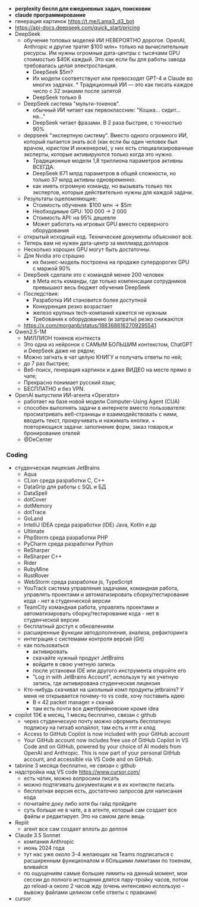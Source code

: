 * **perplexity беспл для ежедневных задач, поисковик**
* **claude программирование**
* генерация картинок https://t.me/Lama3_d3_bot
* https://api-docs.deepseek.com/quick_start/pricing
* DeepSeek 
  + обучение топовых моделей ИИ НЕВЕРОЯТНО дорогое. OpenAI, Anthropic и другие тратят $100 млн+ только на вычислительные ресурсы. Им нужны огромные дата-центры с тысячами GPU стоимостью $40K каждый. Это как если бы для работы завода требовалась целая электростанция.
    - DeepSeek  $5m?
    - Их модели соответствуют или превосходят GPT-4 и Claude во многих задачах. 
  ° Традиционный ИИ — это как писать каждое число с 32 знаками после запятой
    - DeepSeek только 8 
  + DeepSeek система "мульти-токенов". 
    - обычный ИИ читает как первоклассник: "Кошка... сидит... на..."
    - DeepSeek читает фразами. В 2 раза быстрее, с точностью 90%
  + deppseek "экспертную систему". Вместо одного огромного ИИ, который пытается знать всё (как если бы один человек был врачом, юристом И инженером), у них есть специализированные эксперты, которые активируются только когда это нужно.
    - Традиционные модели 1,8 триллиона параметров активны ВСЕГДА. 
    - DeepSeek 671 млрд параметров в общей сложности, но только 37 млрд активны одновременно. 
    - как иметь огромную команду, но вызывать только тех экспертов, которые действительно нужны для каждой задачи.
  + Результаты ошеломляющие:
    - Стоимость обучения: $100 млн → $5m
    - Необходимые GPU: 100 000 → 2 000
    - Стоимость API: на 95% дешевле
    - Может работать на игровых GPU вместо серверного оборудования
  + открытый исходный код. Технические документы объясняют всё. 
  - Теперь вам не нужен дата-центр за миллиард долларов
  - Несколько хороших GPU могут быть достаточны.
  + Для Nvidia это страшно
    - их бизнес-модель построена на продаже супердорогих GPU с маржой 90%
  + DeepSeek сделали это с командой менее 200 человек
    - в Meta есть команды, где только компенсации сотрудников превышают весь бюджет обучения DeepSeek
  + Последствия:
    - Разработка ИИ становится более доступной
    - Конкуренция резко возрастает
    - железо крупных tech-компаний кажется не нужным 
    - Требования к оборудованию (и затраты) резко снижаются
  + https://x.com/morganb/status/1883686162709295541
* Qwen2.5-1M
  + МИЛЛИОН токенов контекста
  + Это одна из нейронок с САМЫМ БОЛЬШИМ контекстом, ChatGPT и DeepSeek даже не рядом;
  + Можно загнать в чат целую КНИГУ и получать ответы по ней;
  + до 7 раз быстрее;
  + Веб-поиск, генерация картинок и даже ВИДЕО на месте прямо в чате;
  + Прекрасно понимает русский язык;
  + БЕСПЛАТНО и без VPN.
* OpenAI выпустили ИИ-агента «Operator»
  + работает на базе новой модели Computer-Using Agent (CUA)
  + способен выполнять задачи в интернете вместо пользователя: просматривать веб-страницы и взаимодействовать с ними, вводить текст, прокручивать и нажимать кнопки.   + повторяющися задачи: заполнение форм, заказ товаров,и бронирование отелей
  + @DeCenter

### Coding
* студенческая лицензия JetBrains
  + Aqua
  + CLion среда разработки C, C++
  + DataGrip для работы с SQL и БД
  + DataSpell
  + dotCover
  + dotMemory
  + dotTrace
  + GoLand
  + IntelliJ IDEA среда разработки (IDE) Java, Kotlin и др  
  + Ultimate
  + PhpStorm среда разработки PHP
  + PyCharm среда разработки Python
  + ReSharper
  + ReSharper C++
  + Rider
  + RubyMine
  + RustRover
  + WebStorm среда разработки js, TypeScript
  + YouTrack система управления задачами, командная работа, управлять проектами и автоматизировать сборку/тестирование кода - нет в студенческой версии
  + TeamCity командная работа, управлять проектами и автоматизировать сборку/тестирование кода - нет в студенческой версии
  + бесплатный доступ к обновлениям
  + расширенные функции автодополнения, анализа, рефакторинга
  + интеграция с системами контроля версий (Git)
  + как пользоваться
    - активировать
    - скачайте нужный продукт JetBrains
    - войдите в свою учетную запись   
    - после установки IDE или другого инструмента откройте его
    - "Log in with JetBrains Account", используя ту же учетную запись, где активирована студенческая лицензия
  + Кто-нибудь скачивал на школьный комп продукты jetbrains? У меня не открывается почему-то vs code, хочу поставить идею
    - В « 42 packet manager » скачай
    - там есть почти все джетбрейновские кроме idea
* copilot 10€ в месяц, 1 месяц бесплатно, связан с github
  + через студенческую почту можно оформить бесплатную подписку на гитхаб копайлот, там есть и гпт и клод
  + Access to GitHub Copilot is now included with your GitHub account
  + Your GitHub account now includes free use of GitHub Copilot in VS Code and on GitHub, powered by your choice of AI models from OpenAI and Anthropic. This is now part of your personal GitHub account, and accessible via VS Code and on GitHub.
* tabnine 3 месяца бесплатно, не связан с github
* надстройка над VS code https://www.cursor.com/
  + есть чатик, можно вопросики писать
  + можно подтягивать документации и в их контексте писать
  + бесплатная версия есть, достаточно запросов для написания кода
  + почитайте доку либо хотя бы гайд пройдите
  + суть больше не в чате, а в агенте, который сам создает все файлы и редактирует. Это на самом деле вещь
* Replit
  + агент все сам создает вплоть до деплоя
* Claude 3.5 Sonnet
  + компания Anthropic
  + июнь 2024 года
  + тут нас уже около 3-4 желающих на Teams подписаться с расширенным функционалом и бОльшими лимитами по токенам, вливайся
  + по ощущениям самые большие лимиты на данный момент, мои сессии до полного истощения длятся пару-тройку часов, потом до reload-а около 2 часов жду (очень интенсивно использую - вывожу файлами целиком себе ответы с правками)
* cursor
